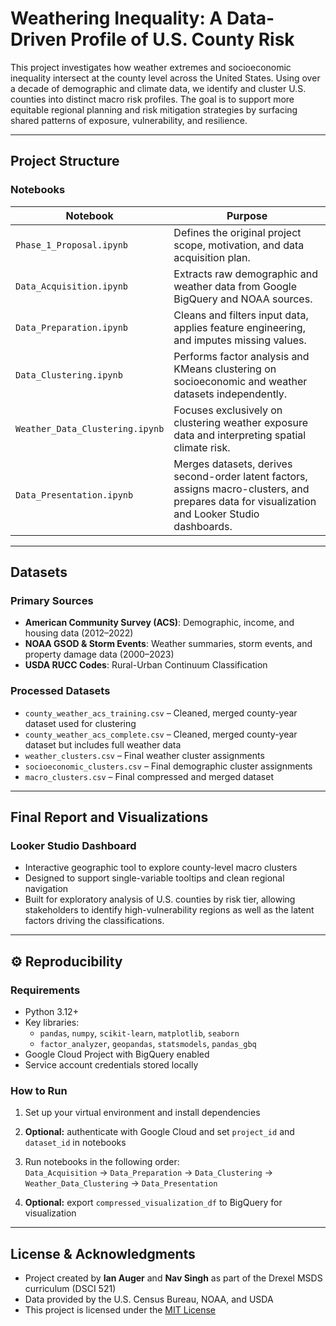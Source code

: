  # Weathering Inequality: A Data-Driven Profile of U.S. County Risk

This project investigates how weather extremes and socioeconomic inequality intersect at the county level across the United States. Using over a decade of demographic and climate data, we identify and cluster U.S. counties into distinct macro risk profiles. The goal is to support more equitable regional planning and risk mitigation strategies by surfacing shared patterns of exposure, vulnerability, and resilience.

---

## Project Structure

### Notebooks

| Notebook | Purpose |
|---------|---------|
| `Phase_1_Proposal.ipynb` | Defines the original project scope, motivation, and data acquisition plan. |
| `Data_Acquisition.ipynb` | Extracts raw demographic and weather data from Google BigQuery and NOAA sources. |
| `Data_Preparation.ipynb` | Cleans and filters input data, applies feature engineering, and imputes missing values. |
| `Data_Clustering.ipynb` | Performs factor analysis and KMeans clustering on socioeconomic and weather datasets independently. |
| `Weather_Data_Clustering.ipynb` | Focuses exclusively on clustering weather exposure data and interpreting spatial climate risk. |
| `Data_Presentation.ipynb` | Merges datasets, derives second-order latent factors, assigns macro-clusters, and prepares data for visualization and Looker Studio dashboards. |

---

## Datasets

### Primary Sources
- **American Community Survey (ACS)**: Demographic, income, and housing data (2012–2022)
- **NOAA GSOD & Storm Events**: Weather summaries, storm events, and property damage data (2000–2023)
- **USDA RUCC Codes**: Rural-Urban Continuum Classification

### Processed Datasets
- `county_weather_acs_training.csv` – Cleaned, merged county-year dataset used for clustering
- `county_weather_acs_complete.csv` – Cleaned, merged county-year dataset but includes full weather data
- `weather_clusters.csv` – Final weather cluster assignments
- `socioeconomic_clusters.csv` – Final demographic cluster assignments
- `macro_clusters.csv` – Final compressed and merged dataset

---

## Final Report and Visualizations

### Looker Studio Dashboard
- Interactive geographic tool to explore county-level macro clusters
- Designed to support single-variable tooltips and clean regional navigation
- Built for exploratory analysis of U.S. counties by risk tier, allowing stakeholders to identify high-vulnerability regions as well as the latent factors driving the classifications.


---

## ⚙️ Reproducibility

### Requirements
- Python 3.12+
- Key libraries:
  - `pandas`, `numpy`, `scikit-learn`, `matplotlib`, `seaborn`
  - `factor_analyzer`, `geopandas`, `statsmodels`, `pandas_gbq`
- Google Cloud Project with BigQuery enabled
- Service account credentials stored locally

### How to Run
1. Set up your virtual environment and install dependencies
2. **Optional:** authenticate with Google Cloud and set `project_id` and `dataset_id` in notebooks
3. Run notebooks in the following order:  
   `Data_Acquisition` → `Data_Preparation` → `Data_Clustering` → `Weather_Data_Clustering` → `Data_Presentation`

4. **Optional:** export `compressed_visualization_df` to BigQuery for visualization

---

## License & Acknowledgments

- Project created by **Ian Auger** and **Nav Singh** as part of the Drexel MSDS curriculum (DSCI 521)
- Data provided by the U.S. Census Bureau, NOAA, and USDA
- This project is licensed under the [MIT License](LICENSE)

